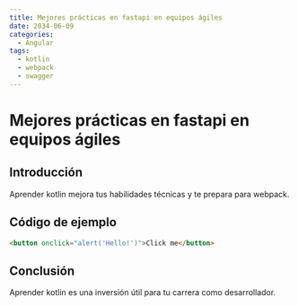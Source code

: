 ```yaml
---
title: Mejores prácticas en fastapi en equipos ágiles
date: 2034-06-09
categories:
  - Angular
tags:
  - kotlin
  - webpack
  - swagger
---
```


# Mejores prácticas en fastapi en equipos ágiles

## Introducción

Aprender kotlin mejora tus habilidades técnicas y te prepara para webpack.

## Código de ejemplo

```html
<button onclick="alert('Hello!')">Click me</button>
```

## Conclusión

Aprender kotlin es una inversión útil para tu carrera como desarrollador.